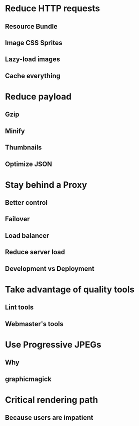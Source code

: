 # Reduce HTTP requests
## Resource Bundle
## Image CSS Sprites
## Lazy-load images
## Cache everything

# Reduce payload
## Gzip
## Minify
## Thumbnails
## Optimize JSON

# Stay behind a Proxy
## Better control
## Failover
## Load balancer
## Reduce server load
## Development vs Deployment

# Take advantage of quality tools
## Lint tools
## Webmaster's tools

# Use Progressive JPEGs
## Why
## graphicmagick

# Critical rendering path
## Because users are impatient
